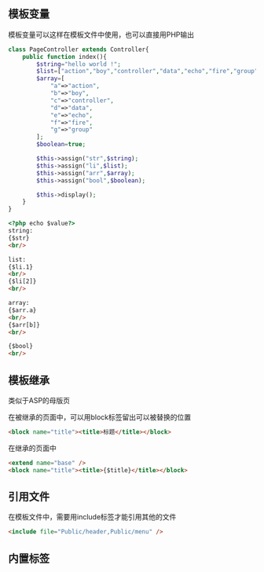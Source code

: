 ## 模板变量
模板变量可以这样在模板文件中使用，也可以直接用PHP输出
```php
class PageController extends Controller{
    public function index(){
        $string="hello world !";
        $list=["action","boy","controller","data","echo","fire","group"];
        $array=[
            "a"=>"action",
            "b"=>"boy",
            "c"=>"controller",
            "d"=>"data",
            "e"=>"echo",
            "f"=>"fire",
            "g"=>"group"
        ];
        $boolean=true;

        $this->assign("str",$string);
        $this->assign("li",$list);
        $this->assign("arr",$array);
        $this->assign("bool",$boolean);

        $this->display();
    }
}
```

```html
<?php echo $value?>
string:
{$str}
<br/>

list:
{$li.1}
<br/>
{$li[2]}
<br/>

array:
{$arr.a}
<br/>
{$arr[b]}
<br/>

{$bool}
<br/>
```

## 模板继承
类似于ASP的母版页

在被继承的页面中，可以用block标签留出可以被替换的位置
```html
<block name="title"><title>标题</title></block>
```
在继承的页面中
```html
<extend name="base" />
<block name="title"><title>{$title}</title></block>
```

## 引用文件
在模板文件中，需要用include标签才能引用其他的文件
```html
<include file="Public/header,Public/menu" />
```

## 内置标签



